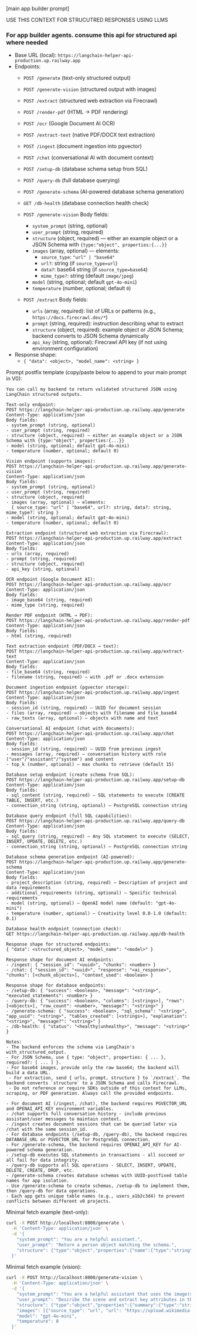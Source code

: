 
[main app builder prompt]

USE THIS CONTEXT FOR STRUCUTRED RESPONSES USING LLMS

### For app builder agents. consume this api for structured api where needed

- Base URL (local): `https://langchain-helper-api-production.up.railway.app`
- Endpoints:
  - `POST /generate` (text-only structured output)
  - `POST /generate-vision` (structured output with images)
  - `POST /extract` (structured web extraction via Firecrawl)
  - `POST /render-pdf` (HTML → PDF rendering)
  - `POST /ocr` (Google Document AI OCR)
  - `POST /extract-text` (native PDF/DOCX text extraction)
  - `POST /ingest` (document ingestion into pgvector)
  - `POST /chat` (conversational AI with document context)
  - `POST /setup-db` (database schema setup from SQL)
  - `POST /query-db` (full database querying)
  - `POST /generate-schema` (AI-powered database schema generation)
  - `GET /db-health` (database connection health check)
  
  - `POST /generate-vision` Body fields:
    - `system_prompt` (string, optional)
    - `user_prompt` (string, required)
    - `structure` (object, required) — either an example object or a JSON Schema with `{type:"object", properties:{...}}`
    - `images` (array, optional) — elements:
      - `source_type`: `"url" | "base64"`
      - `url?`: string (if `source_type=url`)
      - `data?`: base64 string (if `source_type=base64`)
      - `mime_type?`: string (default `image/jpeg`)
    - `model` (string, optional; default `gpt-4o-mini`)
    - `temperature` (number, optional; default `0`)

  - `POST /extract` Body fields:
    - `urls` (array, required): list of URLs or patterns (e.g., `https://docs.firecrawl.dev/*`)
    - `prompt` (string, required): instruction describing what to extract
    - `structure` (object, required): example object or JSON Schema; backend converts to JSON Schema dynamically
    - `api_key` (string, optional): Firecrawl API key (if not using environment configuration)
- Response shape:
  - `{ "data": <object>, "model_name": <string> }`

Prompt postfix template (copy/paste below to append to your main prompt in V0):

```
You can call my backend to return validated structured JSON using LangChain structured outputs.

Text-only endpoint:
POST https://langchain-helper-api-production.up.railway.app/generate
Content-Type: application/json
Body fields:
- system_prompt (string, optional)
- user_prompt (string, required)
- structure (object, required) — either an example object or a JSON Schema with {type:"object", properties:{...}}
- model (string, optional; default gpt-4o-mini)
- temperature (number, optional; default 0)

Vision endpoint (supports images):
POST https://langchain-helper-api-production.up.railway.app/generate-vision
Content-Type: application/json
Body fields:
- system_prompt (string, optional)
- user_prompt (string, required)
- structure (object, required)
- images (array, optional) — elements:
  { source_type: "url" | "base64", url?: string, data?: string, mime_type?: string }
- model (string, optional; default gpt-4o-mini)
- temperature (number, optional; default 0)

Extraction endpoint (structured web extraction via Firecrawl):
POST https://langchain-helper-api-production.up.railway.app/extract
Content-Type: application/json
Body fields:
- urls (array, required)
- prompt (string, required)
- structure (object, required)
- api_key (string, optional)

OCR endpoint (Google Document AI):
POST https://langchain-helper-api-production.up.railway.app/ocr
Content-Type: application/json
Body fields:
- image_base64 (string, required)
- mime_type (string, required)

Render PDF endpoint (HTML → PDF):
POST https://langchain-helper-api-production.up.railway.app/render-pdf
Content-Type: application/json
Body fields:
- html (string, required)

Text extraction endpoint (PDF/DOCX → text):
POST https://langchain-helper-api-production.up.railway.app/extract-text
Content-Type: application/json
Body fields:
- file_base64 (string, required)
- filename (string, required) — with .pdf or .docx extension

Document ingestion endpoint (pgvector storage):
POST https://langchain-helper-api-production.up.railway.app/ingest
Content-Type: application/json
Body fields:
- session_id (string, required) — UUID for document session
- files (array, required) — objects with filename and file_base64
- raw_texts (array, optional) — objects with name and text

Conversational AI endpoint (chat with documents):
POST https://langchain-helper-api-production.up.railway.app/chat
Content-Type: application/json
Body fields:
- session_id (string, required) — UUID from previous ingest
- messages (array, required) — conversation history with role ("user"/"assistant"/"system") and content
- top_k (number, optional) — max chunks to retrieve (default 15)

Database setup endpoint (create schema from SQL):
POST https://langchain-helper-api-production.up.railway.app/setup-db
Content-Type: application/json
Body fields:
- sql_content (string, required) — SQL statements to execute (CREATE TABLE, INSERT, etc.)
- connection_string (string, optional) — PostgreSQL connection string

Database query endpoint (full SQL capabilities):
POST https://langchain-helper-api-production.up.railway.app/query-db
Content-Type: application/json
Body fields:
- sql_query (string, required) — Any SQL statement to execute (SELECT, INSERT, UPDATE, DELETE, etc.)
- connection_string (string, optional) — PostgreSQL connection string

Database schema generation endpoint (AI-powered):
POST https://langchain-helper-api-production.up.railway.app/generate-schema
Content-Type: application/json
Body fields:
- project_description (string, required) — Description of project and data requirements
- additional_requirements (string, optional) — Specific technical requirements
- model (string, optional) — OpenAI model name (default: "gpt-4o-mini")
- temperature (number, optional) — Creativity level 0.0-1.0 (default: 0.1)

Database health endpoint (connection check):
GET https://langchain-helper-api-production.up.railway.app/db-health

Response shape for structured endpoints:
{ "data": <structured_object>, "model_name": "<model>" }

Response shape for document AI endpoints:
- /ingest: { "session_id": "<uuid>", "chunks": <number> }
- /chat: { "session_id": "<uuid>", "response": "<ai_response>", "chunks": [<chunk_objects>], "context_used": <boolean> }

Response shape for database endpoints:
- /setup-db: { "success": <boolean>, "message": "<string>", "executed_statements": <number> }
- /query-db: { "success": <boolean>, "columns": [<strings>], "rows": [<objects>], "row_count": <number>, "message?": "<string>" }
- /generate-schema: { "success": <boolean>, "sql_schema": "<string>", "app_uuid": "<string>", "tables_created": [<strings>], "explanation": "<string>", "message?": "<string>" }
- /db-health: { "status": "<healthy|unhealthy>", "message": "<string>" }

Notes:
- The backend enforces the schema via LangChain's with_structured_output.
- For JSON Schema, use { type: "object", properties: { ... }, required?: [ ... ] }.
- For base64 images, provide only the raw base64; the backend will build a data URL.
 - For extraction, send { urls, prompt, structure } to `/extract`. The backend converts `structure` to a JSON Schema and calls Firecrawl.
 - Do not reference or require SDKs outside of this context for LLMs, scraping, or PDF generation. Always call the provided endpoints.

- For document AI (/ingest, /chat), the backend requires PGVECTOR_URL and OPENAI_API_KEY environment variables.
- /chat supports full conversation history - include previous assistant/user messages to maintain context.
- /ingest creates document sessions that can be queried later via /chat with the same session_id.
- For database endpoints (/setup-db, /query-db), the backend requires DATABASE_URL or PGVECTOR_URL for PostgreSQL connection.
- For /generate-schema, the backend requires OPENAI_API_KEY for AI-powered schema generation.
- /setup-db executes SQL statements in transactions - all succeed or all fail for data integrity.
- /query-db supports all SQL operations - SELECT, INSERT, UPDATE, DELETE, CREATE, DROP, etc.
- /generate-schema creates database schemas with UUID-postfixed table names for app isolation.
- Use /generate-schema to create schemas, /setup-db to implement them, then /query-db for data operations.
- Each app gets unique table names (e.g., users_a1b2c3d4) to prevent conflicts between different v0 projects.

```

Minimal fetch example (text-only):

```bash
curl -X POST http://localhost:8000/generate \
  -H 'Content-Type: application/json' \
  -d '{
    "system_prompt": "You are a helpful assistant.",
    "user_prompt": "Return a person object matching the schema.",
    "structure": {"type":"object","properties":{"name":{"type":"string"},"age":{"type":"integer"}},"required":["name","age"]}
  }'
```

Minimal fetch example (vision):

```bash
curl -X POST http://localhost:8000/generate-vision \
  -H 'Content-Type: application/json' \
  -d '{
    "system_prompt": "You are a helpful assistant that uses the image(s) to produce structured outputs.",
    "user_prompt": "Describe the scene and extract key attributes in the requested structure.",
    "structure": {"type":"object","properties":{"summary":{"type":"string"},"objects":{"type":"array","items":{"type":"string"}}},"required":["summary","objects"]},
    "images": [{"source_type": "url", "url": "https://upload.wikimedia.org/wikipedia/commons/thumb/d/dd/Gfp-wisconsin-madison-the-nature-boardwalk.jpg/2560px-Gfp-wisconsin-madison-the-nature-boardwalk.jpg"}],
    "model": "gpt-4o-mini",
    "temperature": 0
  }'
```


